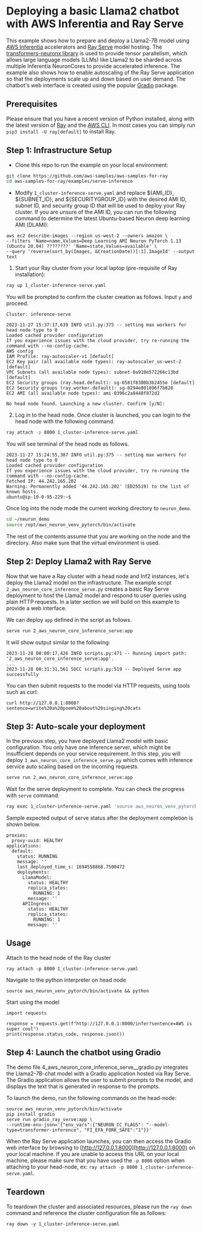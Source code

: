 # Deploying a basic Llama2 chatbot with AWS Inferentia and Ray Serve

This example shows how to prepare and deploy a Llama2-7B model using [AWS Inferentia](https://aws.amazon.com/machine-learning/inferentia/) accelerators and [Ray Serve](https://docs.ray.io/en/latest/serve/index.html) model hosting. The [transformers-neuronx library](https://awsdocs-neuron.readthedocs-hosted.com/en/latest/libraries/transformers-neuronx/index.html) is used to provide tensor parallelism, which allows large language models (LLMs) like Llama2 to be sharded across multiple Inferentia NeuronCores to provide accelerated inference. The example also shows how to enable autoscaling of the Ray Serve application so that the deployments scale up and down based on user demand. The chatbot's web interface is created using the popular [Gradio](https://www.gradio.app/) package. 

## Prerequisites

Please ensure that you have a recent version of Python installed, along with the latest version of [Ray](https://docs.ray.io/en/latest/ray-overview/installation.html) and the [AWS CLI](https://docs.aws.amazon.com/cli/latest/userguide/getting-started-install.html). In most cases you can simply run `pip3 install -U ray[default]` to install Ray.

## Step 1: Infrastructure Setup 

* Clone this repo to run the example on your local environment:

```bash
git clone https://github.com/aws-samples/aws-samples-for-ray
cd aws-samples-for-ray/examples/serve-inference
```

* Modify `1_cluster-inference-serve.yaml` and replace ${AMI_ID}, ${SUBNET_ID}, and ${SECURITYGROUP_ID} with the desired AMI ID, subnet ID, and security group ID that will be used to deploy your Ray cluster. If you are unsure of the AMI ID, you can run the following command to determine the latest Ubuntu-based Neuron deep learning AMI (DLAMI): 

```
aws ec2 describe-images --region us-west-2 --owners amazon \
--filters 'Name=name,Values=Deep Learning AMI Neuron PyTorch 1.13 (Ubuntu 20.04) ????????' 'Name=state,Values=available' \
--query 'reverse(sort_by(Images, &CreationDate))[:1].ImageId' --output text
```

1. Start your Ray cluster from your local laptop (pre-requisite of Ray installation):

```bash
ray up 1_cluster-inference-serve.yaml
```

You will be prompted to confirm the cluster creation as follows. Input `y` and proceed.

```console
Cluster: inference-serve

2023-11-27 15:37:17,639 INFO util.py:375 -- setting max workers for head node type to 0
Loaded cached provider configuration
If you experience issues with the cloud provider, try re-running the command with --no-config-cache.
AWS config
IAM Profile: ray-autoscaler-v1 [default]
EC2 Key pair (all available node types): ray-autoscaler_us-west-2 [default]
VPC Subnets (all available node types): subnet-0a910e572266c13bd [default]
EC2 Security groups (ray.head.default): sg-0581f8300b3b2455e [default]
EC2 Security groups (ray.worker.default): sg-0294e801896f7b828
EC2 AMI (all available node types): ami-0396c2a8448f872d2

No head node found. Launching a new cluster. Confirm [y/N]: 
```




2. Log in to the head node.
Once cluster is launched, you can login to the head node with the following command.

```bash
ray attach -p 8000 1_cluster-inference-serve.yaml
```

You will see terminal of the head node as follows.

```console
2023-11-27 15:24:55,387 INFO util.py:375 -- setting max workers for head node type to 0
Loaded cached provider configuration
If you experience issues with the cloud provider, try re-running the command with --no-config-cache.
Fetched IP: 44.242.165.202
Warning: Permanently added '44.242.165.202' (ED25519) to the list of known hosts.
ubuntu@ip-10-0-95-229:~$ 
```

Once log into the node mode the current working directory to `neuron_demo`.

```bash
cd ~/neuron_demo
source /opt/aws_neuron_venv_pytorch/bin/activate
```

The rest of the contents assume that you are working on the node and the directory. Also make sure that the virtual environment is used.

## Step 2: Deploy Llama2 with Ray Serve

Now that we have a Ray cluster with a head node and Inf2 instances, let's deploy the Llama2 model on the infrastructure. The example script `2_aws_neuron_core_inference_serve.py` creates a basic Ray Serve deployment to host the Llama2 model and respond to user queries using plain HTTP requests. In a later section we will build on this example to provide a web interface.

We can deploy `app` defined in the script as follows.

```bash
serve run 2_aws_neuron_core_inference_serve:app
```

It will show output similar to the following:

```console
2023-11-28 00:00:17,426 INFO scripts.py:471 -- Running import path: '2_aws_neuron_core_inference_serve:app'.
...
2023-11-28 00:31:31,561 SUCC scripts.py:519 -- Deployed Serve app successfully
```

You can then submit requests to the model via HTTP requests, using tools such as curl:
```
curl http://127.0.0.1:8000?sentence=write%20a%20poem%20about%20singing%20cats
```


## Step 3: Auto-scale your deployment

In the previous step, you have deployed Llama2 model with basic configuration. You only have one inference server, which might be insufficient depends on your service requirement. In this step, you will deploy `3_aws_neuron_core_inference_serve.py` which comes with inference service auto scaling based on the incoming requests.

```bash
serve run 2_aws_neuron_core_inference_serve:app
```

Wait for the serve deployment to complete. You can check the progress with `serve` command. 

```bash
ray exec 1_cluster-inference-serve.yaml 'source aws_neuron_venv_pytorch/bin/activate && watch serve status'
```

Sample expected output of serve status after the deployment completion is shown below.

```console
proxies:
  proxy-uuid: HEALTHY
applications:
  default:
    status: RUNNING
    message: ''
    last_deployed_time_s: 1694558868.7500472
    deployments:
      LlamaModel:
        status: HEALTHY
        replica_states:
          RUNNING: 1
        message: ''
      APIIngress:
        status: HEALTHY
        replica_states:
          RUNNING: 1
        message: ''
```


## Usage
Attach to the head node of the Ray cluster
```
ray attach -p 8000 1_cluster-inference-serve.yaml
```

Navigate to the python interpreter on head node
```
source aws_neuron_venv_pytorch/bin/activate && python
```

Start using the model
```
import requests

response = requests.get(f"http://127.0.0.1:8000/infer?sentence=AWS is super cool")
print(response.status_code, response.json())
```

## Step 4: Launch the chatbot using Gradio
The demo file 4_aws_neuron_core_inference_serve__gradio.py integrates the Llama2-7B-chat model with a Gradio application hosted via Ray Serve. The Gradio application allows the user to submit prompts to the model, and displays the text that is generated in response to the prompts.

To launch the demo, run the following commands on the head-node:
 
```
source aws_neuron_venv_pytorch/bin/activate
pip install gradio
serve run gradio_ray_serve:app \
--runtime-env-json='{"env_vars":{"NEURON_CC_FLAGS": "--model-type=transformer-inference", "FI_EFA_FORK_SAFE":"1"}}'
``` 

When the Ray Serve application launches, you can then access the Gradio web interface by browsing to [http://127.0.0.1:8000](http://127.0.0.1:8000) on your local machine. If you are unable to access this URL on your local machine, please make sure that you have used the `-p 8000` option when attaching to your head-node, ex: `ray attach -p 8000 1_cluster-inference-serve.yaml`.

## Teardown

To teardown the cluster and associated resources, please run the `ray down` command and reference the cluster configuration file as follows:

```
ray down -y 1_cluster-inference-serve.yaml
```
